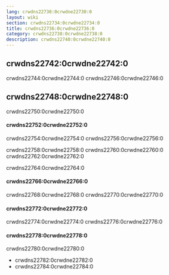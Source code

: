 ```yaml
---
lang: crwdns22730:0crwdne22730:0
layout: wiki
section: crwdns22734:0crwdne22734:0
title: crwdns22736:0crwdne22736:0
category: crwdns22738:0crwdne22738:0
description: crwdns22740:0crwdne22740:0
---
```


## crwdns22742:0crwdne22742:0
crwdns22744:0crwdne22744:0 crwdns22746:0crwdne22746:0

## crwdns22748:0crwdne22748:0
crwdns22750:0crwdne22750:0

#### crwdns22752:0crwdne22752:0
crwdns22754:0crwdne22754:0 crwdns22756:0crwdne22756:0

crwdns22758:0crwdne22758:0 crwdns22760:0crwdne22760:0 crwdns22762:0crwdne22762:0

crwdns22764:0crwdne22764:0

#### crwdns22766:0crwdne22766:0
crwdns22768:0crwdne22768:0 crwdns22770:0crwdne22770:0

#### crwdns22772:0crwdne22772:0
crwdns22774:0crwdne22774:0 crwdns22776:0crwdne22776:0

#### crwdns22778:0crwdne22778:0
crwdns22780:0crwdne22780:0
- crwdns22782:0crwdne22782:0
- crwdns22784:0crwdne22784:0
